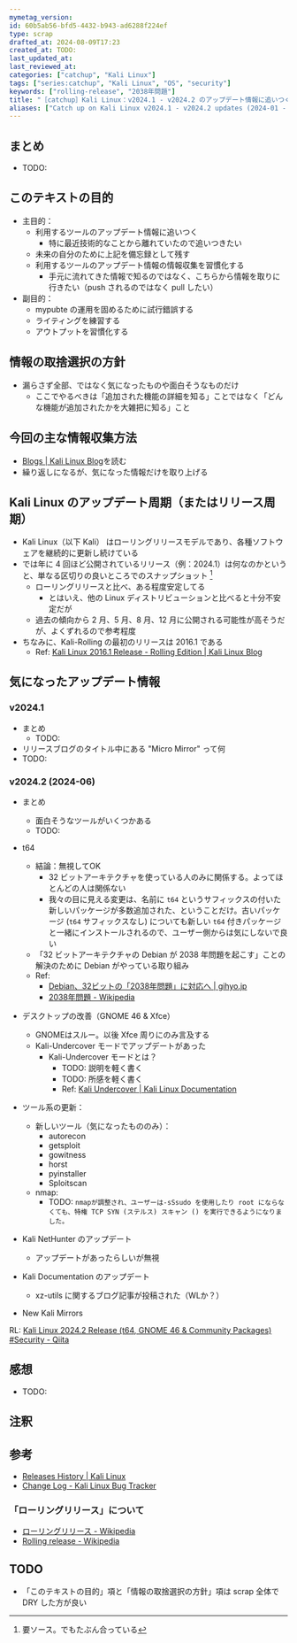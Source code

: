 ```yaml
---
mymetag_version:
id: 60b5ab56-bfd5-4432-b943-ad6288f224ef
type: scrap
drafted_at: 2024-08-09T17:23
created_at: TODO:
last_updated_at:
last_reviewed_at:
categories: ["catchup", "Kali Linux"]
tags: ["series:catchup", "Kali Linux", "OS", "security"]
keywords: ["rolling-release", "2038年問題"]
title: "［catchup］Kali Linux：v2024.1 - v2024.2 のアップデート情報に追いつく (2024-01 - 2024-07）"
aliases: ["Catch up on Kali Linux v2024.1 - v2024.2 updates (2024-01 - 2024-07）"]
---
```


## まとめ

- TODO:

## このテキストの目的

- 主目的：
  - 利用するツールのアップデート情報に追いつく
    - 特に最近技術的なことから離れていたので追いつきたい
  - 未来の自分のために上記を備忘録として残す
  - 利用するツールのアップデート情報の情報収集を習慣化する
    - 手元に流れてきた情報で知るのではなく、こちらから情報を取りに行きたい（push されるのではなく pull したい）
- 副目的：
  - mypubte の運用を固めるために試行錯誤する
  - ライティングを練習する
  - アウトプットを習慣化する

## 情報の取捨選択の方針

- 漏らさず全部、ではなく気になったものや面白そうなものだけ
  - ここでやるべきは「追加された機能の詳細を知る」ことではなく「どんな機能が追加されたかを大雑把に知る」こと

## 今回の主な情報収集方法

- [Blogs | Kali Linux Blog](https://www.kali.org/blog/)を読む
- 繰り返しになるが、気になった情報だけを取り上げる

## Kali Linux のアップデート周期（またはリリース周期）

- Kali Linux（以下 Kali） はローリングリリースモデルであり、各種ソフトウェアを継続的に更新し続けている
- では年に 4 回ほど公開されているリリース（例：2024.1）は何なのかというと、単なる区切りの良いところでのスナップショット [^1]
  - ローリングリリースと比べ、ある程度安定してる
    - とはいえ、他の Linux ディストリビューションと比べると十分不安定だが
  - 過去の傾向から 2 月、5 月、8 月、12 月に公開される可能性が高そうだが、よくずれるので参考程度
- ちなみに、Kali-Rolling の最初のリリースは 2016.1 である
  - Ref: [Kali Linux 2016.1 Release - Rolling Edition | Kali Linux Blog](https://www.kali.org/blog/kali-linux-2016-1-release/)

## 気になったアップデート情報

### v2024.1

- まとめ
  - TODO:
- リリースブログのタイトル中にある "Micro Mirror" って何
- TODO:

### v2024.2 (2024-06)
- まとめ
  - 面白そうなツールがいくつかある
  - TODO:
- t64
  - 結論：無視してOK
    - 32 ビットアーキテクチャを使っている人のみに関係する。よってほとんどの人は関係ない
    - 我々の目に見える変更は、名前に `t64` というサフィックスの付いた新しいパッケージが多数追加された、ということだけ。古いパッケージ (`t64` サフィックスなし) についても新しい `t64` 付きパッケージと一緒にインストールされるので、ユーザー側からは気にしないで良い
  - 「32 ビットアーキテクチャの Debian が 2038 年問題を起こす」ことの解決のために Debian がやっている取り組み
  - Ref:
    - [Debian、32ビットの「2038年問題」に対応へ | gihyo.jp](https://gihyo.jp/article/2024/02/daily-linux-240206)
    - [2038年問題 - Wikipedia](https://ja.wikipedia.org/wiki/2038%E5%B9%B4%E5%95%8F%E9%A1%8C)


- デスクトップの改善（GNOME 46 & Xfce）
  - GNOMEはスルー。以後 Xfce 周りにのみ言及する
  - Kali-Undercover モードでアップデートがあった
    - Kali-Undercover モードとは？
      - TODO: 説明を軽く書く
      - TODO: 所感を軽く書く
      - Ref: [Kali Undercover | Kali Linux Documentation](https://www.kali.org/docs/introduction/kali-undercover/)
- ツール系の更新：
  - 新しいツール（気になったもののみ）：
    - autorecon
    - getsploit
    - gowitness
    - horst
    - pyinstaller
    - Sploitscan
  - nmap:
    - TODO: `nmapが調整され、ユーザーは-sSsudo を使用したり root にならなくても、特権 TCP SYN (ステルス) スキャン () を実行できるようになりました。`
- Kali NetHunter のアップデート
  - アップデートがあったらしいが無視
- Kali Documentation のアップデート
  - xz-utils に関するブログ記事が投稿された（WLか？）
- New Kali Mirrors

RL: [Kali Linux 2024.2 Release (t64, GNOME 46 & Community Packages) #Security - Qiita](https://qiita.com/Brutus/items/d86738483d1a2bff171a)

## 感想

- TODO:

## 注釈

[^1]: 要ソース。でもたぶん合っている

## 参考

- [Releases History | Kali Linux](https://www.kali.org/releases/)
- [Change Log - Kali Linux Bug Tracker](https://bugs.kali.org/changelog_page.php)

### 「ローリングリリース」について

- [ローリングリリース - Wikipedia](https://ja.wikipedia.org/wiki/%E3%83%AD%E3%83%BC%E3%83%AA%E3%83%B3%E3%82%B0%E3%83%AA%E3%83%AA%E3%83%BC%E3%82%B9)
- [Rolling release - Wikipedia](https://en.wikipedia.org/wiki/Rolling_release)

## TODO

- 「このテキストの目的」項と「情報の取捨選択の方針」項は scrap 全体で DRY した方が良い
